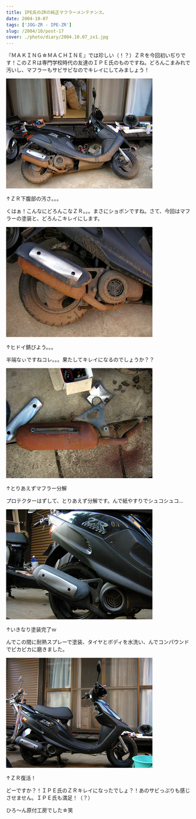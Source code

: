```yaml
---
title: IPE氏のZRの純正マフラーメンテナンス。
date: 2004-10-07
tags: ['JOG-ZR - IPE-ZR']
slug: /2004/10/post-17
cover: ./photo/diary/2004.10.07_zx1.jpg
---
```



<p class="sentence spacing10">『ＭＡＫＩＮＧ☆ＭＡＣＨＩＮＥ』では珍しい（！？）ＺＲを今回初いぢりです！このＺＲは専門学校時代の友達のＩＰＥ氏のものですね。どろんこまみれで汚いし、マフラーもサビサビなのでキレイにしてみましょう！</p>
<div class="center spacing"><img class="img-fluid" src="./photo/diary/2004.10.07_zx1.jpg" alt=""></div>
<p class="sentence">↑ＺＲ下腹部の汚さ。。。</p>
<p class="sentence spacing10">くはぁ！こんなにどろんこなＺＲ。。。まさにショボンですね。さて、今回はマフラーの塗装と、どろんこキレイにします。</p>
<div class="center spacing"><img class="img-fluid" src="./photo/diary/2004.10.07_zx2.jpg" alt=""></div>
<p class="sentence">↑ヒドイ錆びよう。。。</p>
<p class="sentence spacing10">半端なぃですねコレ。。。果たしてキレイになるのでしょうか？？</p>
<div class="center spacing"><img class="img-fluid" src="./photo/diary/2004.10.07_zx3.jpg" alt=""></div>
<p class="sentence">↑とりあえずマフラー分解</p>
<p class="sentence spacing10">プロテクターはずして、とりあえず分解です。んで紙やすりでシュコシュコ...</p>
<div class="center spacing"><img class="img-fluid" src="./photo/diary/2004.10.07_zx4.jpg" alt=""></div>
<p class="sentence">↑いきなり塗装完了ｗ</p>
<p class="sentence spacing10">んでこの間に耐熱スプレーで塗装、タイヤとボディを水洗い、んでコンパウンドでピカピカに磨きました。</p>
<div class="center spacing"><img class="img-fluid" src="./photo/diary/2004.10.07_zx5.jpg" alt=""></div>
<p class="sentence">↑ＺＲ復活！</p>
<p class="sentence spacing10">どーですか？！ＩＰＥ氏のＺＲキレイになったでしょ？！あのサビっぷりも感じさせません。ＩＰＥ氏も満足！（？）</p>
<p class="sentence">ひろ～ん原付工房でした☆笑</p>
